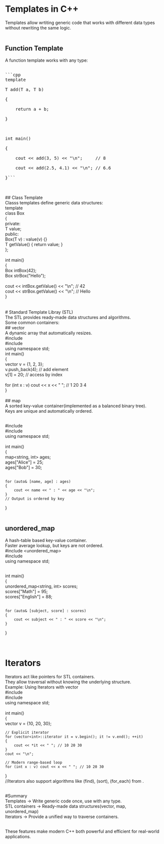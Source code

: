 # Templates in C++<br>
Templates allow wrtiting generic code that works with different data types without rewriting the same logic.
<br><br>
## Function Template<br>
A function template works with any type:<br>
<br> 
<pre>```cpp
template <typename T><br>
T add(T a, T b) <br>
{<br>
    return a + b;<br>
}<br>
<br>
int main() <br>
{<br>
    cout << add<int>(3, 5) << "\n";     // 8<br>
    cout << add<double>(2.5, 4.1) << "\n"; // 6.6<br>
}```</pre><br>
<br>
## Class Template<br>
Classs templates define generic data structures:<br>
template <typename T><br>
class Box <br>
{<br>
private:<br>
    T value;<br>
public:<br>
    Box(T v) : value(v) {}<br>
    T getValue() { return value; }<br>
};<br>
<br>
int main() <br>
{<br>
    Box<int> intBox(42);<br>
    Box<string> strBox("Hello");<br>
<br>
    cout << intBox.getValue() << "\n";   // 42<br>
    cout << strBox.getValue() << "\n";   // Hello<br>
}<br>
<br>
<br>
# Standard Template Libray (STL)<br>
The STL provides ready-made data structures and algorithms.<br>
Some common containers: <br>
## vector<br>
A dynamic array that automatically resizes.<br>
#include <vector><br>
#include <iostream><br>
using namespace std;<br>
int main() <br>
{<br>
    vector<int> v = {1, 2, 3};<br>
    v.push_back(4);  // add element<br>
    v[1] = 20;       // access by index<br>
<br>
    for (int x : v) cout << x << " "; // 1 20 3 4<br>
}<br>
<br>
## map<br>
A sorted key-value container(implemented as a balanced binary tree).<br>
Keys are unique and automatically ordered.<br><br>

#include <map><br>
#include <iostream><br>
using namespace std;<br>
<br>
int main() <br>
{<br>
    map<string, int> ages;<br>
    ages["Alice"] = 25;<br>
    ages["Bob"] = 30;<br><br>

    for (auto& [name, age] : ages)
    {
        cout << name << " : " << age << "\n";
    }
    // Output is ordered by key
}<br><br>

## unordered_map<br>
A hash-table based key-value container.<br>
Faster average lookup, but keys are not ordered.<br>
#include <unordered_map><br>
#include <iostream><br>
using namespace std;<br><br>

int main() <br>
{<br>
    unordered_map<string, int> scores;<br>
    scores["Math"] = 95;<br>
    scores["English"] = 88;<br><br>

    for (auto& [subject, score] : scores) 
    {
        cout << subject << " : " << score << "\n";
    }
}<br><br><br>


# Iterators<br>
Iterators act like pointers for STL containers.<br>
They allow traversal without knowing the underlying structure.<br>
Example: Using Iterators with vector<br>
#include <vector><br>
#include <iostream><br>
using namespace std;<br>
<br>
int main() <br>
{<br>
    vector<int> v = {10, 20, 30};<br>

    // Explicit iterator
    for (vector<int>::iterator it = v.begin(); it != v.end(); ++it) 
    {
        cout << *it << " "; // 10 20 30
    }
    cout << "\n";

    // Modern range-based loop
    for (int x : v) cout << x << " "; // 10 20 30
}<br>
//Iterators also support algorithms like (find), (sort), (for_each) from <algorithm>.<br><br>


#Summary<br>
Templates -> Write generic code once, use with any type.<br>
STL containers -> Ready-made data structures(vector, map, unordered_map)<br>
Iterators -> Provide a unified way to traverse containers.<br><br>

These features make modern C++ both powerful and efficient for real-world applications.<br>
